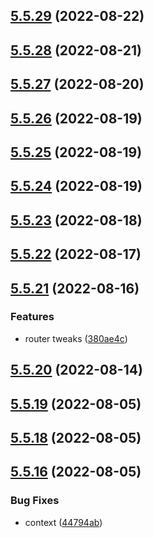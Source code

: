 ## [5.5.29](https://github.com/FactorJS/factor/compare/v5.5.28...v5.5.29) (2022-08-22)



## [5.5.28](https://github.com/FactorJS/factor/compare/v5.5.27...v5.5.28) (2022-08-21)



## [5.5.27](https://github.com/FactorJS/factor/compare/v5.5.26...v5.5.27) (2022-08-20)



## [5.5.26](https://github.com/FactorJS/factor/compare/v5.5.25...v5.5.26) (2022-08-19)



## [5.5.25](https://github.com/FactorJS/factor/compare/v5.5.24...v5.5.25) (2022-08-19)



## [5.5.24](https://github.com/FactorJS/factor/compare/v5.5.23...v5.5.24) (2022-08-19)



## [5.5.23](https://github.com/FactorJS/factor/compare/v5.5.22...v5.5.23) (2022-08-18)



## [5.5.22](https://github.com/FactorJS/factor/compare/v5.5.21...v5.5.22) (2022-08-17)



## [5.5.21](https://github.com/FactorJS/factor/compare/v5.5.20...v5.5.21) (2022-08-16)


### Features

* router tweaks ([380ae4c](https://github.com/FactorJS/factor/commit/380ae4ce546cf84359d8b53ffcbf03858373bb60))



## [5.5.20](https://github.com/FactorJS/factor/compare/v5.5.19...v5.5.20) (2022-08-14)



## [5.5.19](https://github.com/FactorJS/factor/compare/v5.5.18...v5.5.19) (2022-08-05)



## [5.5.18](https://github.com/FactorJS/factor/compare/v5.5.16...v5.5.18) (2022-08-05)



## [5.5.16](https://github.com/FactorJS/factor/compare/v5.5.15...v5.5.16) (2022-08-05)


### Bug Fixes

* context ([44794ab](https://github.com/FactorJS/factor/commit/44794ab0db7956417b075f3fae66292910f47740))



